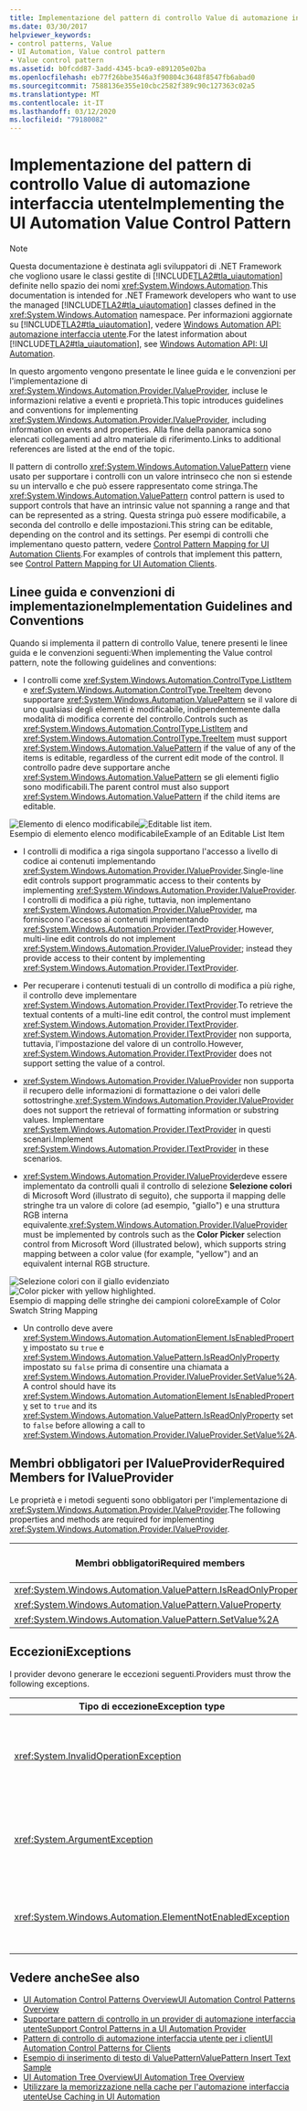 ```yaml
---
title: Implementazione del pattern di controllo Value di automazione interfaccia utente
ms.date: 03/30/2017
helpviewer_keywords:
- control patterns, Value
- UI Automation, Value control pattern
- Value control pattern
ms.assetid: b0fcdd87-3add-4345-bca9-e891205e02ba
ms.openlocfilehash: eb77f26bbe3546a3f90804c3648f8547fb6abad0
ms.sourcegitcommit: 7588136e355e10cbc2582f389c90c127363c02a5
ms.translationtype: MT
ms.contentlocale: it-IT
ms.lasthandoff: 03/12/2020
ms.locfileid: "79180082"
---
```

# <a name="implementing-the-ui-automation-value-control-pattern"></a><span data-ttu-id="5d980-102">Implementazione del pattern di controllo Value di automazione interfaccia utente</span><span class="sxs-lookup"><span data-stu-id="5d980-102">Implementing the UI Automation Value Control Pattern</span></span>
> [!NOTE]
> <span data-ttu-id="5d980-103">Questa documentazione è destinata agli sviluppatori di .NET Framework che vogliono usare le classi gestite di [!INCLUDE[TLA2#tla_uiautomation](../../../includes/tla2sharptla-uiautomation-md.md)] definite nello spazio dei nomi <xref:System.Windows.Automation>.</span><span class="sxs-lookup"><span data-stu-id="5d980-103">This documentation is intended for .NET Framework developers who want to use the managed [!INCLUDE[TLA2#tla_uiautomation](../../../includes/tla2sharptla-uiautomation-md.md)] classes defined in the <xref:System.Windows.Automation> namespace.</span></span> <span data-ttu-id="5d980-104">Per informazioni aggiornate su [!INCLUDE[TLA2#tla_uiautomation](../../../includes/tla2sharptla-uiautomation-md.md)], vedere [Windows Automation API: automazione interfaccia utente](/windows/win32/winauto/entry-uiauto-win32).</span><span class="sxs-lookup"><span data-stu-id="5d980-104">For the latest information about [!INCLUDE[TLA2#tla_uiautomation](../../../includes/tla2sharptla-uiautomation-md.md)], see [Windows Automation API: UI Automation](/windows/win32/winauto/entry-uiauto-win32).</span></span>  
  
 <span data-ttu-id="5d980-105">In questo argomento vengono presentate le linee guida e le convenzioni per l'implementazione di <xref:System.Windows.Automation.Provider.IValueProvider>, incluse le informazioni relative a eventi e proprietà.</span><span class="sxs-lookup"><span data-stu-id="5d980-105">This topic introduces guidelines and conventions for implementing <xref:System.Windows.Automation.Provider.IValueProvider>, including information on events and properties.</span></span> <span data-ttu-id="5d980-106">Alla fine della panoramica sono elencati collegamenti ad altro materiale di riferimento.</span><span class="sxs-lookup"><span data-stu-id="5d980-106">Links to additional references are listed at the end of the topic.</span></span>  
  
 <span data-ttu-id="5d980-107">Il pattern di controllo <xref:System.Windows.Automation.ValuePattern> viene usato per supportare i controlli con un valore intrinseco che non si estende su un intervallo e che può essere rappresentato come stringa.</span><span class="sxs-lookup"><span data-stu-id="5d980-107">The <xref:System.Windows.Automation.ValuePattern> control pattern is used to support controls that have an intrinsic value not spanning a range and that can be represented as a string.</span></span> <span data-ttu-id="5d980-108">Questa stringa può essere modificabile, a seconda del controllo e delle impostazioni.</span><span class="sxs-lookup"><span data-stu-id="5d980-108">This string can be editable, depending on the control and its settings.</span></span> <span data-ttu-id="5d980-109">Per esempi di controlli che implementano questo pattern, vedere [Control Pattern Mapping for UI Automation Clients](control-pattern-mapping-for-ui-automation-clients.md).</span><span class="sxs-lookup"><span data-stu-id="5d980-109">For examples of controls that implement this pattern, see [Control Pattern Mapping for UI Automation Clients](control-pattern-mapping-for-ui-automation-clients.md).</span></span>  
  
<a name="Implementation_Guidelines_and_Conventions"></a>
## <a name="implementation-guidelines-and-conventions"></a><span data-ttu-id="5d980-110">Linee guida e convenzioni di implementazione</span><span class="sxs-lookup"><span data-stu-id="5d980-110">Implementation Guidelines and Conventions</span></span>  
 <span data-ttu-id="5d980-111">Quando si implementa il pattern di controllo Value, tenere presenti le linee guida e le convenzioni seguenti:</span><span class="sxs-lookup"><span data-stu-id="5d980-111">When implementing the Value control pattern, note the following guidelines and conventions:</span></span>  
  
- <span data-ttu-id="5d980-112">I controlli come <xref:System.Windows.Automation.ControlType.ListItem> e <xref:System.Windows.Automation.ControlType.TreeItem> devono supportare <xref:System.Windows.Automation.ValuePattern> se il valore di uno qualsiasi degli elementi è modificabile, indipendentemente dalla modalità di modifica corrente del controllo.</span><span class="sxs-lookup"><span data-stu-id="5d980-112">Controls such as <xref:System.Windows.Automation.ControlType.ListItem> and <xref:System.Windows.Automation.ControlType.TreeItem> must support <xref:System.Windows.Automation.ValuePattern> if the value of any of the items is editable, regardless of the current edit mode of the control.</span></span> <span data-ttu-id="5d980-113">Il controllo padre deve supportare anche <xref:System.Windows.Automation.ValuePattern> se gli elementi figlio sono modificabili.</span><span class="sxs-lookup"><span data-stu-id="5d980-113">The parent control must also support <xref:System.Windows.Automation.ValuePattern> if the child items are editable.</span></span>  
  
 <span data-ttu-id="5d980-114">![Elemento di elenco modificabile](./media/uia-valuepattern-editable-listitem.PNG "UIA_ValuePattern_Editable_ListItem")</span><span class="sxs-lookup"><span data-stu-id="5d980-114">![Editable list item.](./media/uia-valuepattern-editable-listitem.PNG "UIA_ValuePattern_Editable_ListItem")</span></span>  
<span data-ttu-id="5d980-115">Esempio di elemento elenco modificabile</span><span class="sxs-lookup"><span data-stu-id="5d980-115">Example of an Editable List Item</span></span>  
  
- <span data-ttu-id="5d980-116">I controlli di modifica a riga singola supportano l'accesso a livello di codice ai contenuti implementando <xref:System.Windows.Automation.Provider.IValueProvider>.</span><span class="sxs-lookup"><span data-stu-id="5d980-116">Single-line edit controls support programmatic access to their contents by implementing <xref:System.Windows.Automation.Provider.IValueProvider>.</span></span> <span data-ttu-id="5d980-117">I controlli di modifica a più righe, tuttavia, non implementano <xref:System.Windows.Automation.Provider.IValueProvider>, ma forniscono l'accesso ai contenuti implementando <xref:System.Windows.Automation.Provider.ITextProvider>.</span><span class="sxs-lookup"><span data-stu-id="5d980-117">However, multi-line edit controls do not implement <xref:System.Windows.Automation.Provider.IValueProvider>; instead they provide access to their content by implementing <xref:System.Windows.Automation.Provider.ITextProvider>.</span></span>  
  
- <span data-ttu-id="5d980-118">Per recuperare i contenuti testuali di un controllo di modifica a più righe, il controllo deve implementare <xref:System.Windows.Automation.Provider.ITextProvider>.</span><span class="sxs-lookup"><span data-stu-id="5d980-118">To retrieve the textual contents of a multi-line edit control, the control must implement <xref:System.Windows.Automation.Provider.ITextProvider>.</span></span> <span data-ttu-id="5d980-119"><xref:System.Windows.Automation.Provider.ITextProvider> non supporta, tuttavia, l'impostazione del valore di un controllo.</span><span class="sxs-lookup"><span data-stu-id="5d980-119">However, <xref:System.Windows.Automation.Provider.ITextProvider> does not support setting the value of a control.</span></span>  
  
- <span data-ttu-id="5d980-120"><xref:System.Windows.Automation.Provider.IValueProvider> non supporta il recupero delle informazioni di formattazione o dei valori delle sottostringhe.</span><span class="sxs-lookup"><span data-stu-id="5d980-120"><xref:System.Windows.Automation.Provider.IValueProvider> does not support the retrieval of formatting information or substring values.</span></span> <span data-ttu-id="5d980-121">Implementare <xref:System.Windows.Automation.Provider.ITextProvider> in questi scenari.</span><span class="sxs-lookup"><span data-stu-id="5d980-121">Implement <xref:System.Windows.Automation.Provider.ITextProvider> in these scenarios.</span></span>  
  
- <span data-ttu-id="5d980-122"><xref:System.Windows.Automation.Provider.IValueProvider>deve essere implementato da controlli quali il controllo di selezione **Selezione colori** di Microsoft Word (illustrato di seguito), che supporta il mapping delle stringhe tra un valore di colore (ad esempio, "giallo") e una struttura RGB interna equivalente.</span><span class="sxs-lookup"><span data-stu-id="5d980-122"><xref:System.Windows.Automation.Provider.IValueProvider> must be implemented by controls such as the **Color Picker** selection control from Microsoft Word (illustrated below), which supports string mapping between a color value (for example, "yellow") and an equivalent internal RGB structure.</span></span>  
  
 <span data-ttu-id="5d980-123">![Selezione colori con il giallo evidenziato](./media/uia-valuepattern-colorpicker.png "UIA_ValuePattern_ColorPicker")</span><span class="sxs-lookup"><span data-stu-id="5d980-123">![Color picker with yellow highlighted.](./media/uia-valuepattern-colorpicker.png "UIA_ValuePattern_ColorPicker")</span></span>  
<span data-ttu-id="5d980-124">Esempio di mapping delle stringhe dei campioni colore</span><span class="sxs-lookup"><span data-stu-id="5d980-124">Example of Color Swatch String Mapping</span></span>  
  
- <span data-ttu-id="5d980-125">Un controllo deve avere <xref:System.Windows.Automation.AutomationElement.IsEnabledProperty> impostato su `true` e <xref:System.Windows.Automation.ValuePattern.IsReadOnlyProperty> impostato su `false` prima di consentire una chiamata a <xref:System.Windows.Automation.Provider.IValueProvider.SetValue%2A>.</span><span class="sxs-lookup"><span data-stu-id="5d980-125">A control should have its <xref:System.Windows.Automation.AutomationElement.IsEnabledProperty> set to `true` and its <xref:System.Windows.Automation.ValuePattern.IsReadOnlyProperty> set to `false` before allowing a call to <xref:System.Windows.Automation.Provider.IValueProvider.SetValue%2A>.</span></span>  
  
<a name="Required_Members_for_the_IValueProvider_Interface"></a>
## <a name="required-members-for-ivalueprovider"></a><span data-ttu-id="5d980-126">Membri obbligatori per IValueProvider</span><span class="sxs-lookup"><span data-stu-id="5d980-126">Required Members for IValueProvider</span></span>  
 <span data-ttu-id="5d980-127">Le proprietà e i metodi seguenti sono obbligatori per l'implementazione di <xref:System.Windows.Automation.Provider.IValueProvider>.</span><span class="sxs-lookup"><span data-stu-id="5d980-127">The following properties and methods are required for implementing <xref:System.Windows.Automation.Provider.IValueProvider>.</span></span>  
  
|<span data-ttu-id="5d980-128">Membri obbligatori</span><span class="sxs-lookup"><span data-stu-id="5d980-128">Required members</span></span>|<span data-ttu-id="5d980-129">Tipo di membro</span><span class="sxs-lookup"><span data-stu-id="5d980-129">Member type</span></span>|<span data-ttu-id="5d980-130">Note</span><span class="sxs-lookup"><span data-stu-id="5d980-130">Notes</span></span>|  
|----------------------|-----------------|-----------|  
|<xref:System.Windows.Automation.ValuePattern.IsReadOnlyProperty>|<span data-ttu-id="5d980-131">Proprietà</span><span class="sxs-lookup"><span data-stu-id="5d980-131">Property</span></span>|<span data-ttu-id="5d980-132">nessuno</span><span class="sxs-lookup"><span data-stu-id="5d980-132">None</span></span>|  
|<xref:System.Windows.Automation.ValuePattern.ValueProperty>|<span data-ttu-id="5d980-133">Proprietà</span><span class="sxs-lookup"><span data-stu-id="5d980-133">Property</span></span>|<span data-ttu-id="5d980-134">nessuno</span><span class="sxs-lookup"><span data-stu-id="5d980-134">None</span></span>|  
|<xref:System.Windows.Automation.ValuePattern.SetValue%2A>|<span data-ttu-id="5d980-135">Metodo</span><span class="sxs-lookup"><span data-stu-id="5d980-135">Method</span></span>|<span data-ttu-id="5d980-136">nessuno</span><span class="sxs-lookup"><span data-stu-id="5d980-136">None</span></span>|  
  
<a name="Exceptions"></a>
## <a name="exceptions"></a><span data-ttu-id="5d980-137">Eccezioni</span><span class="sxs-lookup"><span data-stu-id="5d980-137">Exceptions</span></span>  
 <span data-ttu-id="5d980-138">I provider devono generare le eccezioni seguenti.</span><span class="sxs-lookup"><span data-stu-id="5d980-138">Providers must throw the following exceptions.</span></span>  
  
|<span data-ttu-id="5d980-139">Tipo di eccezione</span><span class="sxs-lookup"><span data-stu-id="5d980-139">Exception type</span></span>|<span data-ttu-id="5d980-140">Condizione</span><span class="sxs-lookup"><span data-stu-id="5d980-140">Condition</span></span>|  
|--------------------|---------------|  
|<xref:System.InvalidOperationException>|<xref:System.Windows.Automation.ValuePattern.SetValue%2A><br /><br /> <span data-ttu-id="5d980-141">- Se le informazioni specifiche delle impostazioni locali vengono passate a un controllo in un formato non corretto, ad esempio una data formattata in modo non corretto.</span><span class="sxs-lookup"><span data-stu-id="5d980-141">-   If locale-specific information is passed to a control in an incorrect format such as an incorrectly formatted date.</span></span>|  
|<xref:System.ArgumentException>|<xref:System.Windows.Automation.ValuePattern.SetValue%2A><br /><br /> <span data-ttu-id="5d980-142">- Se un nuovo valore non può essere convertito da una stringa in un formato riconosciuto dal controllo.- If a new value cannot be converted from a string to a format the control recognizes.</span><span class="sxs-lookup"><span data-stu-id="5d980-142">-   If a new value cannot be converted from a string to a format the control recognizes.</span></span>|  
|<xref:System.Windows.Automation.ElementNotEnabledException>|<xref:System.Windows.Automation.ValuePattern.SetValue%2A><br /><br /> <span data-ttu-id="5d980-143">- Quando si tenta di modificare un controllo che non è abilitato.- When an attempt to manipulate a control that is not enabled.</span><span class="sxs-lookup"><span data-stu-id="5d980-143">-   When an attempt is made to manipulate a control that is not enabled.</span></span>|  
  
## <a name="see-also"></a><span data-ttu-id="5d980-144">Vedere anche</span><span class="sxs-lookup"><span data-stu-id="5d980-144">See also</span></span>

- [<span data-ttu-id="5d980-145">UI Automation Control Patterns Overview</span><span class="sxs-lookup"><span data-stu-id="5d980-145">UI Automation Control Patterns Overview</span></span>](ui-automation-control-patterns-overview.md)
- [<span data-ttu-id="5d980-146">Supportare pattern di controllo in un provider di automazione interfaccia utente</span><span class="sxs-lookup"><span data-stu-id="5d980-146">Support Control Patterns in a UI Automation Provider</span></span>](support-control-patterns-in-a-ui-automation-provider.md)
- [<span data-ttu-id="5d980-147">Pattern di controllo di automazione interfaccia utente per i client</span><span class="sxs-lookup"><span data-stu-id="5d980-147">UI Automation Control Patterns for Clients</span></span>](ui-automation-control-patterns-for-clients.md)
- [<span data-ttu-id="5d980-148">Esempio di inserimento di testo di ValuePattern</span><span class="sxs-lookup"><span data-stu-id="5d980-148">ValuePattern Insert Text Sample</span></span>](https://github.com/Microsoft/WPF-Samples/tree/master/Accessibility/InsertText)
- [<span data-ttu-id="5d980-149">UI Automation Tree Overview</span><span class="sxs-lookup"><span data-stu-id="5d980-149">UI Automation Tree Overview</span></span>](ui-automation-tree-overview.md)
- [<span data-ttu-id="5d980-150">Utilizzare la memorizzazione nella cache per l'automazione interfaccia utente</span><span class="sxs-lookup"><span data-stu-id="5d980-150">Use Caching in UI Automation</span></span>](use-caching-in-ui-automation.md)

